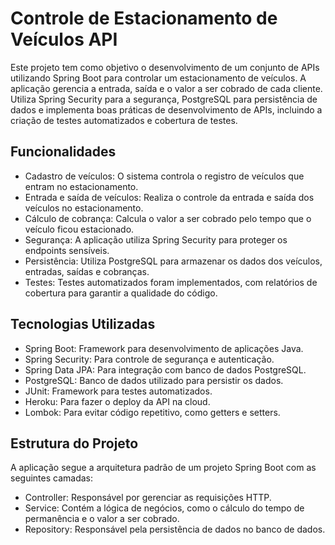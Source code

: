 # Controle de Estacionamento de Veículos API
Este projeto tem como objetivo o desenvolvimento de um conjunto de APIs utilizando Spring Boot para controlar um estacionamento de veículos. A aplicação gerencia a entrada, saída e o valor a ser cobrado de cada cliente. Utiliza Spring Security para a segurança, PostgreSQL para persistência de dados e implementa boas práticas de desenvolvimento de APIs, incluindo a criação de testes automatizados e cobertura de testes.

## Funcionalidades
- Cadastro de veículos: O sistema controla o registro de veículos que entram no estacionamento.
- Entrada e saída de veículos: Realiza o controle da entrada e saída dos veículos no estacionamento.
- Cálculo de cobrança: Calcula o valor a ser cobrado pelo tempo que o veículo ficou estacionado.
- Segurança: A aplicação utiliza Spring Security para proteger os endpoints sensíveis.
- Persistência: Utiliza PostgreSQL para armazenar os dados dos veículos, entradas, saídas e cobranças.
- Testes: Testes automatizados foram implementados, com relatórios de cobertura para garantir a qualidade do código.

## Tecnologias Utilizadas
- Spring Boot: Framework para desenvolvimento de aplicações Java.
- Spring Security: Para controle de segurança e autenticação.
- Spring Data JPA: Para integração com banco de dados PostgreSQL.
- PostgreSQL: Banco de dados utilizado para persistir os dados.
- JUnit: Framework para testes automatizados.
- Heroku: Para fazer o deploy da API na cloud.
- Lombok: Para evitar código repetitivo, como getters e setters.

## Estrutura do Projeto
A aplicação segue a arquitetura padrão de um projeto Spring Boot com as seguintes camadas:

- Controller: Responsável por gerenciar as requisições HTTP.
- Service: Contém a lógica de negócios, como o cálculo do tempo de permanência e o valor a ser cobrado.
- Repository: Responsável pela persistência de dados no banco de dados.
